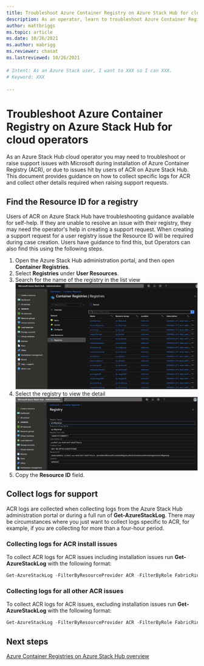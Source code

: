 ```yaml
---
title: Troubleshoot Azure Container Registry on Azure Stack Hub for cloud operators
description: As an operator, learn to troubleshoot Azure Container Registry on Azure Stack Hub.
author: mattbriggs
ms.topic: article
ms.date: 10/26/2021
ms.author: mabrigg
ms.reviewer: chasat
ms.lastreviewed: 10/26/2021

# Intent: As an Azure Stack user, I want to XXX so I can XXX.
# Keyword: XXX

---
```

# Troubleshoot Azure Container Registry on Azure Stack Hub for cloud operators

As an Azure Stack Hub cloud operator you may need to troubleshoot or raise support issues with Microsoft during installation of Azure Container Registry (ACR), or due to issues hit by users of ACR on Azure Stack Hub. This document provides guidance on how to collect specific logs for ACR and collect other details required when raising support requests.

## Find the Resource ID for a registry

Users of ACR on Azure Stack Hub have troubleshooting guidance available for self-help. If they are unable to resolve an issue with their registry, they may need the operator's help in creating a support request. When creating a support request for a user registry issue the Resource ID will be required during case creation. Users have guidance to find this, but Operators can also find this using the following steps.

1.  Open the Azure Stack Hub administration portal, and then open **Container Registries**.
2.  Select **Registries** under **User Resources**.
3.  Search for the name of the registry in the list view  
    [ ![Search for the name of the registry.](./media/container-registries-troubleshoot/search-for-container-registry.png) ](./media/container-registries-troubleshoot/search-for-container-registry.png#lightbox)
4.  Select the registry to view the detail  
    [ ![Select the registry to view the detail.](./media/container-registries-troubleshoot/details-for-container-registry.png) ](./media/container-registries-troubleshoot/details-for-container-registry.png#lightbox)
5.  Copy the **Resource ID** field.

## Collect logs for support

ACR logs are collected when collecting logs from the Azure Stack Hub administration portal or during a full run of **Get-AzureStackLog**. There may be circumstances where you just want to collect logs specific to ACR, for example, if you are collecting for more than a four-hour period.

### Collecting logs for ACR install issues

To collect ACR logs for ACR issues including installation issues run **Get-AzureStackLog** with the following format:

```powershell  
Get-AzureStackLog -FilterByResourceProvider ACR -FilterByRole FabricRingServices,ECE,CLM
```

### Collecting logs for all other ACR issues

To collect ACR logs for ACR issues, excluding installation issues run **Get-AzureStackLog** with the following format:

```powershell
Get-AzureStackLog -FilterByResourceProvider ACR -FilterByRole FabricRingServices
```

## Next steps

[Azure Container Registries on Azure Stack Hub overview](container-registries-overview.md)
